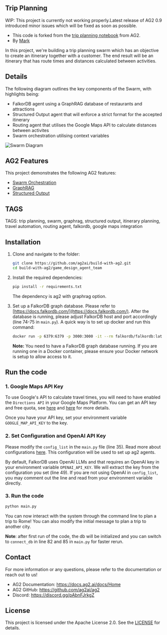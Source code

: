## Trip Planning

WIP: This project is currently not working properly.Latest release of AG2 0.9 introduced minor issues which will be fixed as soon as possible.

- This code is forked from the [trip planning notebook](https://docs.ag2.ai/notebooks/agentchat_swarm_graphrag_trip_planner#trip-planning-with-a-falkordb-graphrag-agent-using-a-swarm) from AG2.
- By [Mark](https://github.com/marklysze)

In this project, we're building a trip planning swarm which has an objective to create an itinerary together with a customer. The end result will be an itinerary that has route times and distances calculated between activities.

## Details

The following diagram outlines the key components of the Swarm, with highlights being:

- FalkorDB agent using a GraphRAG database of restaurants and attractions
- Structured Output agent that will enforce a strict format for the accepted itinerary
- Routing agent that utilises the Google Maps API to calculate distances between activites
- Swarm orchestration utilising context variables

<!-- Add figure here -->

![Swarm Diagram](./trip_planner_data/travel-planning-overview.png)

## AG2 Features

This project demonstrates the following AG2 features:

- [Swarm Orchestration](https://docs.ag2.ai/docs/user-guide/advanced-concepts/swarm-deep-dive)
- [GraphRAG](https://github.com/ag2ai/ag2/blob/main/notebook/agentchat_graph_rag_falkordb.ipynb)
- [Structured Output](https://docs.ag2.ai/docs/user-guide/basic-concepts/structured-outputs#structured-outputs)

## TAGS

TAGS: trip planning, swarm, graphrag, structured output, itinerary planning, travel automation, routing agent, falkordb, google maps integration

## Installation

1. Clone and navigate to the folder:
   ```bash
   git clone https://github.com/ag2ai/build-with-ag2.git
   cd build-with-ag2/game_design_agent_team
   ```
2. Install the required dependencies:

   ```bash
   pip install -r requirements.txt
   ```

   The dependency is ag2 with graphrag option.

3. Set up a FalkorDB graph database. Please refer to [https://docs.falkordb.com/](https://docs.falkordb.com/). After the database is running, please adjust FalkorDB host and port accordingly (line 74-75 in `main.py`). A quick way is to set up docker and run this command:

   ```bash
   docker run -p 6379:6379 -p 3000:3000 -it --rm falkordb/falkordb:latest
   ```

   **Note:** You need to have a FalkorDB graph database running. If you are running one in a Docker container, please ensure your Docker network is setup to allow access to it.

## Run the code

### 1. Google Maps API Key

To use Google's API to calculate travel times, you will need to have enabled the `Directions API` in your Google Maps Platform. You can get an API key and free quota, see [here](https://developers.google.com/maps/documentation/directions/overview) and [here](https://developers.google.com/maps/get-started) for more details.

Once you have your API key, set your environment variable `GOOGLE_MAP_API_KEY` to the key.

### 2. Set Configuration and OpenAI API Key

Please modify the `config_list` in the `main.py` file (line 35). Read more about configurations [here](https://docs.ag2.ai/docs/topics/llm_configuration). This configuration will be used to set up ag2 agents.

By default, FalkorDB uses OpenAI LLMs and that requires an OpenAI key in your environment variable `OPENAI_API_KEY`. We will extract the key from the configuration you set (line 49). If you are not using OpenAI in `config_list`, you may comment out the line and read from your environment variable directly.

### 3. Run the code

```bash
python main.py
```

You can now interact with the system through the command line to plan a trip to Rome! You can also modify the initial message to plan a trip to another city.

**Note**: after first run of the code, the db will be initialized and you can switch to `connect_db` in line 82 and 85 in `main.py` for faster rerun.

## Contact

For more information or any questions, please refer to the documentation or reach out to us!

- AG2 Documentation: https://docs.ag2.ai/docs/Home
- AG2 GitHub: https://github.com/ag2ai/ag2
- Discord: https://discord.gg/pAbnFJrkgZ

## License

This project is licensed under the Apache License 2.0. See the [LICENSE](../LICENSE) for details.
